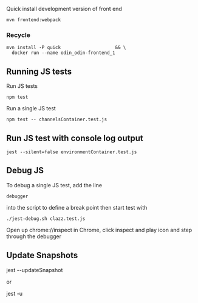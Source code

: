 Quick install development version of front end

    mvn frontend:webpack

### Recycle

    mvn install -P quick                    && \
      docker run --name odin_odin-frontend_1

## Running JS tests

Run JS tests

    npm test
    
Run a single JS test

    npm test -- channelsContainer.test.js

## Run JS test with console log output

    jest --silent=false environmentContainer.test.js

## Debug JS

To debug a single JS test, add the line

    debugger 
    
into the script to define a break point then start test with    
    
    ./jest-debug.sh clazz.test.js
    
Open up chrome://inspect in Chrome, click inspect and play icon and step through the debugger

## Update Snapshots

  jest --updateSnapshot

or
  
  jest -u  